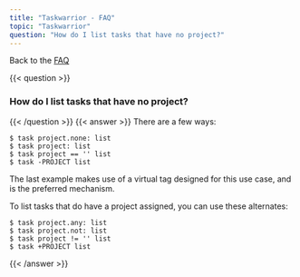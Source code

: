 ```yaml
---
title: "Taskwarrior - FAQ"
topic: "Taskwarrior"
question: "How do I list tasks that have no project?"
---
```


Back to the [FAQ](/support/faq)

{{< question >}}
### How do I list tasks that have no project?
{{< /question >}}
{{< answer >}}
There are a few ways:

```
$ task project.none: list
$ task project: list
$ task project == '' list
$ task -PROJECT list
```

The last example makes use of a virtual tag designed for this use case, and is the preferred mechanism.

To list tasks that do have a project assigned, you can use these alternates:

```
$ task project.any: list
$ task project.not: list
$ task project != '' list
$ task +PROJECT list
```
{{< /answer >}}
